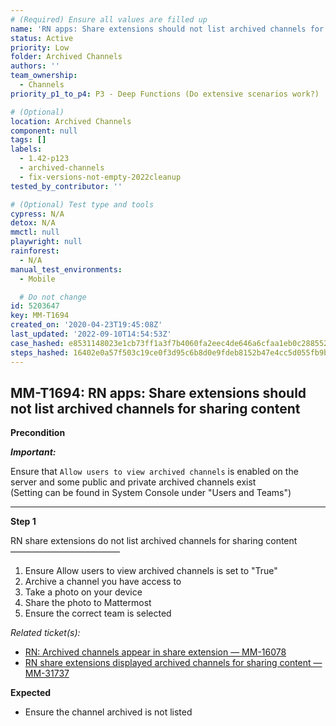 ```yaml
---
# (Required) Ensure all values are filled up
name: 'RN apps: Share extensions should not list archived channels for sharing content'
status: Active
priority: Low
folder: Archived Channels
authors: ''
team_ownership:
  - Channels
priority_p1_to_p4: P3 - Deep Functions (Do extensive scenarios work?)

# (Optional)
location: Archived Channels
component: null
tags: []
labels:
  - 1.42-p123
  - archived-channels
  - fix-versions-not-empty-2022cleanup
tested_by_contributor: ''

# (Optional) Test type and tools
cypress: N/A
detox: N/A
mmctl: null
playwright: null
rainforest:
  - N/A
manual_test_environments:
  - Mobile

  # Do not change
id: 5203647
key: MM-T1694
created_on: '2020-04-23T19:45:08Z'
last_updated: '2022-09-10T14:54:53Z'
case_hashed: e8531148023e1cb73ff1a3f7b4060fa2eec4de646a6cfaa1eb0c2885527f9adff770a5d5f4f0769e0e018d4084364f83
steps_hashed: 16402e0a57f503c19ce0f3d95c6b8d0e9fdeb8152b47e4cc5d055fb9bcc59ebf619648cc54a338f8db9ae3acf144951d
---
```


<!-- (Auto-generated) Based on frontmatter's "key" and "name" -->

## MM-T1694: RN apps: Share extensions should not list archived channels for sharing content

**Precondition**

_**Important:**_

Ensure that `Allow users to view archived channels` is enabled on the server and some public and private archived channels exist\
(Setting can be found in System Console under "Users and Teams")

---

**Step 1**

RN share extensions do not list archived channels for sharing content\
–––––––––––––––––––––––––

1. Ensure Allow users to view archived channels is set to "True"
2. Archive a channel you have access to
3. Take a photo on your device
4. Share the photo to Mattermost
5. Ensure the correct team is selected

_Related ticket(s):_

- [RN: Archived channels appear in share extension — MM-16078](https://mattermost.atlassian.net/browse/MM-16078)
- [RN share extensions displayed archived channels for sharing content — MM-31737](https://mattermost.atlassian.net/browse/MM-31737)

**Expected**

- Ensure the channel archived is not listed

